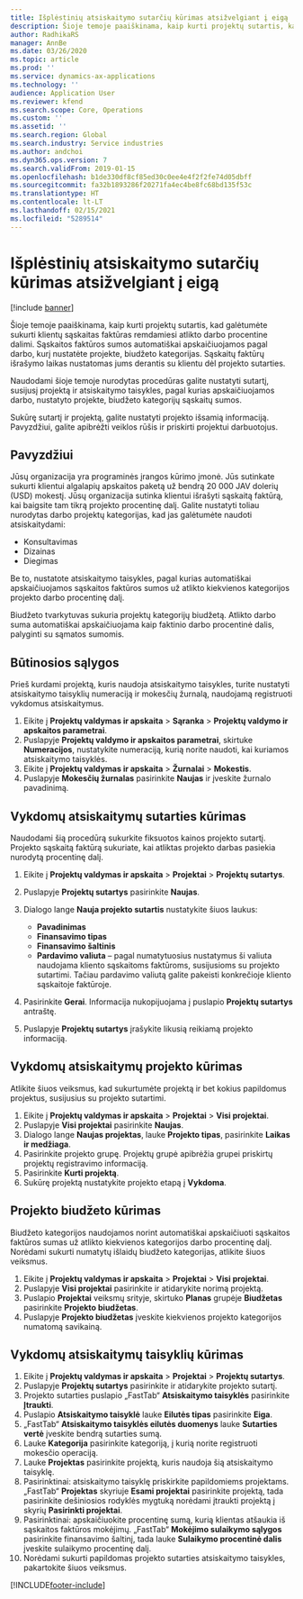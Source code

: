 ```yaml
---
title: Išplėstinių atsiskaitymo sutarčių kūrimas atsižvelgiant į eigą
description: Šioje temoje paaiškinama, kaip kurti projektų sutartis, kad galėtumėte generuoti klientų sąskaitas faktūras remdamiesi atlikto darbo procentine dalimi.
author: RadhikaRS
manager: AnnBe
ms.date: 03/26/2020
ms.topic: article
ms.prod: ''
ms.service: dynamics-ax-applications
ms.technology: ''
audience: Application User
ms.reviewer: kfend
ms.search.scope: Core, Operations
ms.custom: ''
ms.assetid: ''
ms.search.region: Global
ms.search.industry: Service industries
ms.author: andchoi
ms.dyn365.ops.version: 7
ms.search.validFrom: 2019-01-15
ms.openlocfilehash: b1de330df8cf85ed30c0ee4e4f2f2fe74d05dbff
ms.sourcegitcommit: fa32b1893286f20271fa4ec4be8fc68bd135f53c
ms.translationtype: HT
ms.contentlocale: lt-LT
ms.lasthandoff: 02/15/2021
ms.locfileid: "5289514"
---
```

# <a name="create-advanced-contracts-for-billing-based-on-progress"></a>Išplėstinių atsiskaitymo sutarčių kūrimas atsižvelgiant į eigą
[!include [banner](../includes/banner.md)]

Šioje temoje paaiškinama, kaip kurti projektų sutartis, kad galėtumėte sukurti klientų sąskaitas faktūras remdamiesi atlikto darbo procentine dalimi. Sąskaitos faktūros sumos automatiškai apskaičiuojamos pagal darbo, kurį nustatėte projekte, biudžeto kategorijas. Sąskaitų faktūrų išrašymo laikas nustatomas jums derantis su klientu dėl projekto sutarties.

Naudodami šioje temoje nurodytas procedūras galite nustatyti sutartį, susijusį projektą ir atsiskaitymo taisykles, pagal kurias apskaičiuojamos darbo, nustatyto projekte, biudžeto kategorijų sąskaitų sumos.

Sukūrę sutartį ir projektą, galite nustatyti projekto išsamią informaciją. Pavyzdžiui, galite apibrėžti veiklos rūšis ir priskirti projektui darbuotojus.

## <a name="example"></a>Pavyzdžiui

Jūsų organizacija yra programinės įrangos kūrimo įmonė. Jūs sutinkate sukurti klientui algalapių apskaitos paketą už bendrą 20 000 JAV dolerių (USD) mokestį. Jūsų organizacija sutinka klientui išrašyti sąskaitą faktūrą, kai baigsite tam tikrą projekto procentinę dalį. Galite nustatyti toliau nurodytas darbo projektų kategorijas, kad jas galėtumėte naudoti atsiskaitydami:

- Konsultavimas
- Dizainas
- Diegimas

Be to, nustatote atsiskaitymo taisykles, pagal kurias automatiškai apskaičiuojamos sąskaitos faktūros sumos už atlikto kiekvienos kategorijos projekto darbo procentinę dalį.

Biudžeto tvarkytuvas sukuria projektų kategorijų biudžetą. Atlikto darbo suma automatiškai apskaičiuojama kaip faktinio darbo procentinė dalis, palyginti su sąmatos sumomis.

## <a name="prerequisites"></a>Būtinosios sąlygos

Prieš kurdami projektą, kuris naudoja atsiskaitymo taisykles, turite nustatyti atsiskaitymo taisyklių numeraciją ir mokesčių žurnalą, naudojamą registruoti vykdomus atsiskaitymus.

1. Eikite į **Projektų valdymas ir apskaita** \> **Sąranka** \> **Projektų valdymo ir apskaitos parametrai**.
2. Puslapyje **Projektų valdymo ir apskaitos parametrai**, skirtuke **Numeracijos**, nustatykite numeraciją, kurią norite naudoti, kai kuriamos atsiskaitymo taisyklės.
3. Eikite į **Projektų valdymas ir apskaita** \> **Žurnalai** \> **Mokestis**.
4. Puslapyje **Mokesčių žurnalas** pasirinkite **Naujas** ir įveskite žurnalo pavadinimą.

## <a name="create-a-contract-for-progress-billings"></a>Vykdomų atsiskaitymų sutarties kūrimas

Naudodami šią procedūrą sukurkite fiksuotos kainos projekto sutartį. Projekto sąskaitą faktūrą sukuriate, kai atliktas projekto darbas pasiekia nurodytą procentinę dalį.

1. Eikite į **Projektų valdymas ir apskaita** \> **Projektai** \> **Projektų sutartys**.
2. Puslapyje **Projektų sutartys** pasirinkite **Naujas**.
3. Dialogo lange **Nauja projekto sutartis** nustatykite šiuos laukus:

    - **Pavadinimas**
    - **Finansavimo tipas**
    - **Finansavimo šaltinis**
    - **Pardavimo valiuta** – pagal numatytuosius nustatymus ši valiuta naudojama kliento sąskaitoms faktūroms, susijusioms su projekto sutartimi. Tačiau pardavimo valiutą galite pakeisti konkrečioje kliento sąskaitoje faktūroje.

4. Pasirinkite **Gerai**. Informacija nukopijuojama į puslapio **Projektų sutartys** antraštę.
5. Puslapyje **Projektų sutartys** įrašykite likusią reikiamą projekto informaciją.

## <a name="create-a-project-for-progress-billings"></a>Vykdomų atsiskaitymų projekto kūrimas

Atlikite šiuos veiksmus, kad sukurtumėte projektą ir bet kokius papildomus projektus, susijusius su projekto sutartimi.

1. Eikite į **Projektų valdymas ir apskaita** \> **Projektai** \> **Visi projektai**.
2. Puslapyje **Visi projektai** pasirinkite **Naujas**.
3. Dialogo lange **Naujas projektas**, lauke **Projekto tipas**, pasirinkite **Laikas ir medžiaga**.
4. Pasirinkite projekto grupę. Projektų grupė apibrėžia grupei priskirtų projektų registravimo informaciją.
5. Pasirinkite **Kurti projektą**.
6. Sukūrę projektą nustatykite projekto etapą į **Vykdoma**.

## <a name="create-a-budget-for-a-project"></a>Projekto biudžeto kūrimas

Biudžeto kategorijos naudojamos norint automatiškai apskaičiuoti sąskaitos faktūros sumas už atlikto kiekvienos kategorijos darbo procentinę dalį. Norėdami sukurti numatytų išlaidų biudžeto kategorijas, atlikite šiuos veiksmus.

1. Eikite į **Projektų valdymas ir apskaita** \> **Projektai** \> **Visi projektai**.
2. Puslapyje **Visi projektai** pasirinkite ir atidarykite norimą projektą.
3. Puslapio **Projektai** veiksmų srityje, skirtuko **Planas** grupėje **Biudžetas** pasirinkite **Projekto biudžetas**.
4. Puslapyje **Projekto biudžetas** įveskite kiekvienos projekto kategorijos numatomą savikainą.

## <a name="create-billing-rules-for-progress-billings"></a>Vykdomų atsiskaitymų taisyklių kūrimas

1. Eikite į **Projektų valdymas ir apskaita** \> **Projektai** \> **Projektų sutartys**.
2. Puslapyje **Projektų sutartys** pasirinkite ir atidarykite projekto sutartį.
3. Projekto sutarties puslapio „FastTab“ **Atsiskaitymo taisyklės** pasirinkite **Įtraukti**.
4. Puslapio **Atsiskaitymo taisyklė** lauke **Eilutės tipas** pasirinkite **Eiga**.
5. „FastTab“ **Atsiskaitymo taisyklės eilutės duomenys** lauke **Sutarties vertė** įveskite bendrą sutarties sumą.
6. Lauke **Kategorija** pasirinkite kategoriją, į kurią norite registruoti mokesčio operaciją.
7. Lauke **Projektas** pasirinkite projektą, kuris naudoja šią atsiskaitymo taisyklę.
8. Pasirinktinai: atsiskaitymo taisyklę priskirkite papildomiems projektams. „FastTab“ **Projektas** skyriuje **Esami projektai** pasirinkite projektą, tada pasirinkite dešiniosios rodyklės mygtuką norėdami įtraukti projektą į skyrių **Pasirinkti projektai**.
9. Pasirinktinai: apskaičiuokite procentinę sumą, kurią klientas atšaukia iš sąskaitos faktūros mokėjimų. „FastTab“ **Mokėjimo sulaikymo sąlygos** pasirinkite finansavimo šaltinį, tada lauke **Sulaikymo procentinė dalis** įveskite sulaikymo procentinę dalį.
10. Norėdami sukurti papildomas projekto sutarties atsiskaitymo taisykles, pakartokite šiuos veiksmus.


[!INCLUDE[footer-include](../includes/footer-banner.md)]